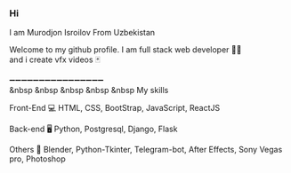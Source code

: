 ### Hi <img scr="https://media.girphy.com/media/hvRJCLFzcasrR4ia7z/girpgy.gif" width = "27px" >
I am Murodjon Isroilov From Uzbekistan


Welcome to my github profile.
I am full stack web developer 🧑‍💻 <br>
and i create vfx videos 🃏


➖➖➖➖➖➖➖➖➖➖➖➖➖➖➖➖<br>
&nbsp &nbsp &nbsp &nbsp &nbsp My skills

Front-End 💻
HTML, CSS, BootStrap, JavaScript, ReactJS


Back-end 🖥️
Python, Postgresql, Django, Flask


Others 🤟
Blender, Python-Tkinter, Telegram-bot, After Effects, Sony Vegas pro, Photoshop



